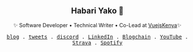 <div align="center">
  <h2>Habari Yako 👋</h2>
  </div>

<div align="center">
  
✨ Software Developer  • Technical Writer  • Co-Lead at [VuejsKenya](https://twitter.com/kenyavue)✨ 
  
 </div>

<p align="center">
  <samp>
    <a href="https://johnphilip.dev/blog">blog</a> .
    <a href="https://www.twitter.com/amjohnphilip">tweets</a> .
    <a href="https://discordapp.com/users/Johnphilip#5036">discord</a> .
    <a href="https://www.linkedin.com/in/amjohnphilip">LinkedIn</a> .
    <a href="https://blogchain.app/id/john">Blogchain</a> .
    <a href="https://www.youtube.com/@dxphilo">YouTube</a> .
    <a href="https://www.strava.com/athletes/107180498">Strava</a> .
    <a href="https://open.spotify.com/user/31uffwl7lnb4c25eummff3sbyoyu">Spotify</a>
  </samp>
</p>
